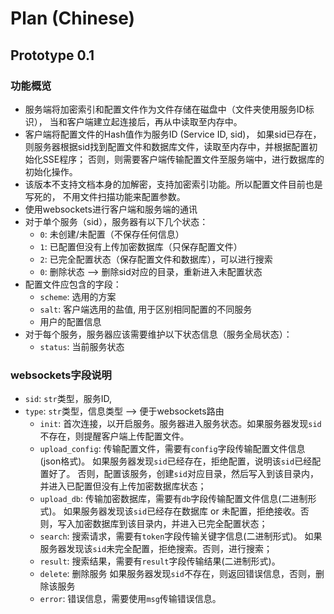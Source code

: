 # Plan (Chinese)

## Prototype 0.1

### 功能概览
- 服务端将加密索引和配置文件作为文件存储在磁盘中（文件夹使用服务ID标识）， 当和客户端建立起连接后，再从中读取至内存中。
- 客户端将配置文件的Hash值作为服务ID (Service ID, sid)，
如果sid已存在，则服务器根据sid找到配置文件和数据库文件，读取至内存中，并根据配置初始化SSE程序；
否则，则需要客户端传输配置文件至服务端中，进行数据库的初始化操作。
- 该版本不支持文档本身的加解密，支持加密索引功能。所以配置文件目前也是写死的，
不用文件扫描功能来配置参数。
- 使用websockets进行客户端和服务端的通讯
- 对于单个服务（sid），服务器有以下几个状态：
  - `0`: 未创建/未配置（不保存任何信息）
  - `1`: 已配置但没有上传加密数据库（只保存配置文件）
  - `2`: 已完全配置状态（保存配置文件和数据库），可以进行搜索
  - `0`: 删除状态 --> 删除sid对应的目录，重新进入未配置状态
- 配置文件应包含的字段：
  - `scheme`: 选用的方案
  - `salt`: 客户端选用的盐值, 用于区别相同配置的不同服务
  - 用户的配置信息
- 对于每个服务，服务器应该需要维护以下状态信息（服务全局状态）：
  - `status`: 当前服务状态


### websockets字段说明

- `sid`: `str`类型，服务ID,
- `type`: `str`类型，信息类型 --> 便于websockets路由
  - `init`: 首次连接，以开启服务。服务器进入服务状态。如果服务器发现`sid`不存在，则提醒客户端上传配置文件。
  - `upload_config`: 传输配置文件，需要有`config`字段传输配置文件信息(json格式)。 
  如果服务器发现`sid`已经存在，拒绝配置，说明该`sid`已经配置好了。
  否则，配置该服务，创建`sid`对应目录，然后写入到该目录内，并进入已配置但没有上传加密数据库状态；
  - `upload_db`: 传输加密数据库，需要有`db`字段传输配置文件信息(二进制形式)。
  如果服务器发现该`sid`已经存在数据库 or 未配置，拒绝接收。否则，写入加密数据库到该目录内，并进入已完全配置状态；
  - `search`: 搜索请求，需要有`token`字段传输关键字信息(二进制形式)。
  如果服务器发现该`sid`未完全配置，拒绝搜索。否则，进行搜索；
  - `result`: 搜索结果，需要有`result`字段传输结果(二进制形式)。
  - `delete`: 删除服务
  如果服务器发现`sid`不存在，则返回错误信息，否则，删除该服务
  - `error`: 错误信息，需要使用`msg`传输错误信息。